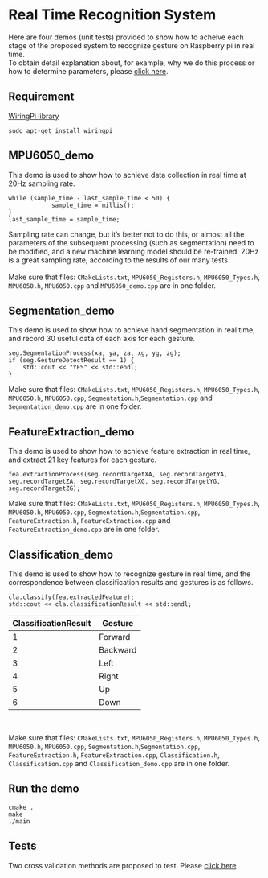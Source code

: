 Real Time Recognition System
==
Here are four demos (unit tests) provided to show how to acheive each stage of the proposed system to recognize gesture on Raspberry pi in real time. <br>
To obtain detail explanation about, for example, why we do this process or how to determine parameters, please [click here](https://github.com/Real-time-embedded10/Magic-Music-Player/tree/master/Software/Hand%20Gesture%20Recognition/Software%20Used%20in%20Database%20Establishment).<br>

Requirement
--
[WiringPi library](http://wiringpi.com/)<br>
```
sudo apt-get install wiringpi
```
MPU6050_demo
--
This demo is used to show how to achieve data collection in real time at 20Hz sampling rate. <br>
```
while (sample_time - last_sample_time < 50) {
            sample_time = millis();
}
last_sample_time = sample_time;
```
Sampling rate can change, but it’s better not to do this, or almost all the parameters of the subsequent processing (such as segmentation) need to be modified, and a new machine learning model should be re-trained. 20Hz is a great sampling rate, according to the results of our many tests.<br>
<br>
Make sure that files: `CMakeLists.txt`, `MPU6050_Registers.h`, `MPU6050_Types.h`, `MPU6050.h`, `MPU6050.cpp` and `MPU6050_demo.cpp` are in one folder. <br>

Segmentation_demo
--
This demo is used to show how to achieve hand segmentation in real time, and record 30 useful data of each axis for each gesture. <br>
```
seg.SegmentationProcess(xa, ya, za, xg, yg, zg);
if (seg.GestureDetectResult == 1) {
    std::cout << "YES" << std::endl;
}
```
Make sure that files: `CMakeLists.txt`, `MPU6050_Registers.h`, `MPU6050_Types.h`, `MPU6050.h`, `MPU6050.cpp`, `Segmentation.h`,`Segmentation.cpp` and `Segmentation_demo.cpp` are in one folder. <br>

FeatureExtraction_demo
--
This demo is used to show how to achieve feature extraction in real time, and extract 21 key features for each gesture. <br>
```
fea.extractionProcess(seg.recordTargetXA, seg.recordTargetYA, seg.recordTargetZA, seg.recordTargetXG, seg.recordTargetYG, seg.recordTargetZG);
```
Make sure that files: `CMakeLists.txt`, `MPU6050_Registers.h`, `MPU6050_Types.h`, `MPU6050.h`, `MPU6050.cpp`, `Segmentation.h`,`Segmentation.cpp`, `FeatureExtraction.h`, `FeatureExtraction.cpp` and `FeatureExtraction_demo.cpp` are in one folder. <br>

Classification_demo
--
This demo is used to show how to recognize gesture in real time, and the correspondence between classification results and gestures is as follows. <br>
```
cla.classify(fea.extractedFeature);
std::cout << cla.classificationResult << std::endl;
```
|ClassificationResult|   Gesture   |
|--------------------|-------------|
|         1          |   Forward   |
|         2          |   Backward  |
|         3          |    Left     |
|         4          |    Right    |
|         5          |     Up      |
|         6          |    Down     |
<br>

Make sure that files: `CMakeLists.txt`, `MPU6050_Registers.h`, `MPU6050_Types.h`, `MPU6050.h`, `MPU6050.cpp`, `Segmentation.h`,`Segmentation.cpp`, `FeatureExtraction.h`, `FeatureExtraction.cpp`, `Classification.h`, `Classification.cpp` and `Classification_demo.cpp` are in one folder. <br>

Run the demo
--
```
cmake .
make
./main
```
Tests
--
Two cross validation methods are proposed to test. Please [click here](https://github.com/Real-time-embedded10/Magic-Music-Player/tree/master/Software/Hand%20Gesture%20Recognition/Software%20Used%20in%20Testing)
